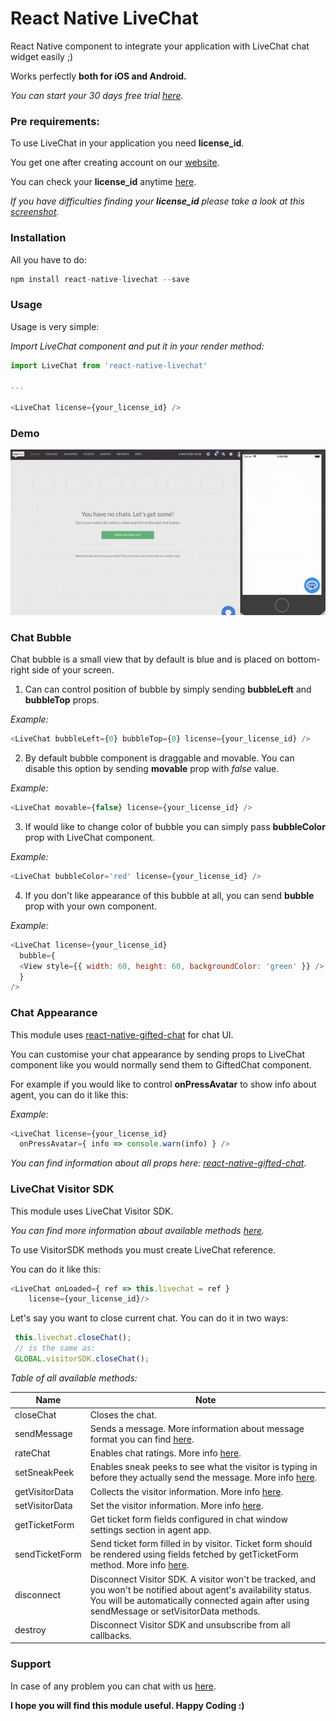 ﻿# React Native LiveChat

React Native component to integrate your application with LiveChat chat widget easily ;)

Works perfectly **both for iOS and Android.**

*You can start your 30 days free trial [here](https://www.livechatinc.com/signup/?utm_source=github.com&utm_medium=link&=utm_campaign=react-native-livechat).*

### Pre requirements:

To use LiveChat in your application you need **license_id**. 

You get one after creating account on our [website](https://www.livechatinc.com/).

You can check your **license_id** anytime [here](https://my.livechatinc.com/settings/code).

*If you have difficulties finding your **license_id** please take a look at this [screenshot](https://github.com/livechat/react-native-livechat/blob/master/license.png).*

### Installation
All you have to do:
```javascript
npm install react-native-livechat --save
```

### Usage

Usage is very simple:

*Import LiveChat component and put it in your render method:*
```javascript
import LiveChat from 'react-native-livechat'

...

<LiveChat license={your_license_id} />
```


### Demo
![Alt Text](https://raw.githubusercontent.com/venits/react-native-router-flux/master/livechatdemo.gif)

### Chat Bubble

Chat bubble is a small view that by default is blue and is placed on bottom-right side of your screen.

1. Can can control position of bubble by simply sending **bubbleLeft** and **bubbleTop** props.

*Example:*
```javascript
<LiveChat bubbleLeft={0} bubbleTop={0} license={your_license_id} />
```

2. By default bubble component is draggable and movable. You can disable this option by sending **movable** prop with *false* value.

*Example:*
```javascript
<LiveChat movable={false} license={your_license_id} />
```

3. If would like to change color of bubble you can simply pass **bubbleColor** prop with LiveChat component.

*Example:*
```javascript
<LiveChat bubbleColor='red' license={your_license_id} />
```

4. If you don't like appearance of this bubble at all, you can send **bubble** prop with your own component.

*Example:*
```javascript
<LiveChat license={your_license_id}
  bubble={
  <View style={{ width: 60, height: 60, backgroundColor: 'green' }} />
  }
/>
```

### Chat Appearance

This module uses [react-native-gifted-chat](https://github.com/FaridSafi/react-native-gifted-chat) for chat UI.

You can customise your chat appearance by sending props to LiveChat component like you would normally send them to GiftedChat component.

For example if you would like to control **onPressAvatar** to show info about agent, you can do it like this:

*Example:*
```javascript
<LiveChat license={your_license_id}
  onPressAvatar={ info => console.warn(info) } />
```

*You can find information about all props here: [react-native-gifted-chat](https://github.com/FaridSafi/react-native-gifted-chat).*

### LiveChat Visitor SDK
This module uses LiveChat Visitor SDK.

*You can find more information about available methods [here](https://github.com/FaridSafi/react-native-gifted-chat).*

To use VisitorSDK methods you must create LiveChat reference.

You can do it like this:
```javascript
<LiveChat onLoaded={ ref => this.livechat = ref } 
	license={your_license_id}/>
```

Let's say you want to close current chat. You can do it in two ways:
```javascript
 this.livechat.closeChat();
 // is the same as:
 GLOBAL.visitorSDK.closeChat();
```

*Table of all available methods:*


|Name|Note|
|---|---|
| closeChat | Closes the chat. |
| sendMessage | Sends a message. More information about message format you can find [here](https://docs.livechatinc.com/visitor-sdk/#sendmessage). |
| rateChat | Enables chat ratings. More info [here](https://docs.livechatinc.com/visitor-sdk/#ratechat).  |
|setSneakPeek | Enables sneak peeks to see what the visitor is typing in before they actually send the message. More info [here](https://docs.livechatinc.com/visitor-sdk/#setsneakpeek). |
| getVisitorData | Collects the visitor information. More info [here](https://docs.livechatinc.com/visitor-sdk/#getvisitordata). |
|setVisitorData | Set the visitor information. More info [here](https://docs.livechatinc.com/visitor-sdk/#setvisitordata).|
|getTicketForm | Get ticket form fields configured in chat window settings section in agent app. |
| sendTicketForm | Send ticket form filled in by visitor. Ticket form should be rendered using fields fetched by getTicketForm method. More info [here](https://docs.livechatinc.com/visitor-sdk/#sendticketform).|
| disconnect | Disconnect Visitor SDK. A visitor won't be tracked, and you won't be notified about agent's availability status. You will be automatically connected again after using sendMessage or setVisitorData methods. |
| destroy | Disconnect Visitor SDK and unsubscribe from all callbacks. |


### Support
In case of any problem you can chat with us [here](https://www.livechatinc.com/contact/).

**I hope you will find this module useful. Happy Coding :)**
